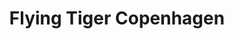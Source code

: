 ---
title: "Flying Tiger Copenhagen"
url: /lleida/flying-tiger-copenhagen/
shop: tienda de variedades
---